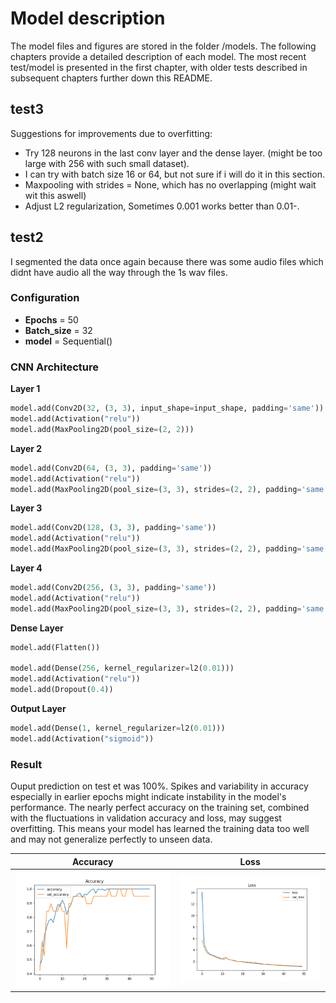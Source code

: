 # Model description

The model files and figures are stored in the folder /models. The following chapters provide a detailed description of each model. The most recent test/model is presented in the first chapter, with older tests described in subsequent chapters further down this README.

## test3
Suggestions for improvements due to overfitting:
 - Try 128 neurons in the last conv layer and the dense layer. (might be too large with 256 with such small dataset).
 - I can try with batch size 16 or 64, but not sure if i will do it in this section.
 - Maxpooling with strides = None, which has no overlapping (might wait wit this aswell)
 - Adjust L2 regularization, Sometimes 0.001 works better than 0.01-.
 

## test2
I segmented the data once again because there was some audio files which didnt have audio all the way through the 1s wav files. 

### Configuration
- **Epochs** =  50
- **Batch_size** = 32
- **model** = Sequential()

### CNN Architecture

**Layer 1**
```python
model.add(Conv2D(32, (3, 3), input_shape=input_shape, padding='same'))
model.add(Activation("relu"))
model.add(MaxPooling2D(pool_size=(2, 2))) 
```
**Layer 2**
```python
model.add(Conv2D(64, (3, 3), padding='same'))
model.add(Activation("relu"))
model.add(MaxPooling2D(pool_size=(3, 3), strides=(2, 2), padding='same'))
```
**Layer 3**
```python
model.add(Conv2D(128, (3, 3), padding='same'))
model.add(Activation("relu"))
model.add(MaxPooling2D(pool_size=(3, 3), strides=(2, 2), padding='same'))
```
**Layer 4**
```python
model.add(Conv2D(256, (3, 3), padding='same'))
model.add(Activation("relu"))
model.add(MaxPooling2D(pool_size=(3, 3), strides=(2, 2), padding='same'))
```
**Dense Layer**
```python
model.add(Flatten())

model.add(Dense(256, kernel_regularizer=l2(0.01)))
model.add(Activation("relu"))
model.add(Dropout(0.4))  
```
**Output Layer**
```python
model.add(Dense(1, kernel_regularizer=l2(0.01)))
model.add(Activation("sigmoid"))
```

### Result
Ouput prediction on test et was 100%.
Spikes and variability in accuracy especially in earlier epochs might indicate instability in the model's performance.
The nearly perfect accuracy on the training set, combined with the fluctuations in validation accuracy and loss, may suggest overfitting. This means your model has learned the training data too well and may not generalize perfectly to unseen data.


Accuracy                                  |  Loss
:----------------------------------------:|:-------------------------:
![accuracy](./models/test2/test2_accuracy.png)  | ![loss](./models/test2/test2_loss.png)

